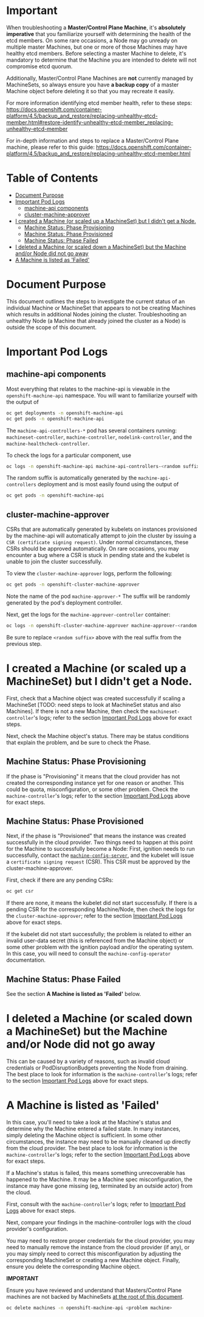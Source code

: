 # Important
When troubleshooting a **Master/Control Plane Machine**, it's **absolutely imperative** that you familiarize yourself with determining the health of the etcd members.  On some rare occasions, a Node may go unready on multiple master Machines, but one or more of those Machines may have healthy etcd members.  Before selecting a master Machine to delete, it's mandatory to determine that the Machine you are intended to delete will not compromise etcd quorum.

Additionally, Master/Control Plane Machines are
**not** currently managed by MachineSets, so always ensure you have **a backup copy** of a master Machine
object before deleting it so that you may recreate
it easily.

For more information identifying etcd member health, refer to these steps: https://docs.openshift.com/container-platform/4.5/backup_and_restore/replacing-unhealthy-etcd-member.html#restore-identify-unhealthy-etcd-member_replacing-unhealthy-etcd-member

For in-depth information and steps to replace
a Master/Control Plane machine, please refer
to this guide: https://docs.openshift.com/container-platform/4.5/backup_and_restore/replacing-unhealthy-etcd-member.html

# Table of Contents
<!-- toc -->
- [Document Purpose](#document-purpose)
- [Important Pod Logs](#important-pod-logs)
  - [machine-api components](#machine-api-components)
  - [cluster-machine-approver](#cluster-machine-approver)
- [I created a Machine (or scaled up a MachineSet) but I didn't get a Node.](#i-created-a-machine-or-scaled-up-a-machineset-but-i-didnt-get-a-node)
  - [Machine Status: Phase Provisioning](#machine-status-phase-provisioning)
  - [Machine Status: Phase Provisioned](#machine-status-phase-provisioned)
  - [Machine Status: Phase Failed](#machine-status-phase-failed)
- [I deleted a Machine (or scaled down a MachineSet) but the Machine and/or Node did not go away](#i-deleted-a-machine-or-scaled-down-a-machineset-but-the-machine-andor-node-did-not-go-away)
- [A Machine is listed as 'Failed'](#a-machine-is-listed-as-failed)
<!-- /toc -->

# Document Purpose
This document outlines the steps to investigate the current status of an individual Machine or MachineSet that appears to not be creating Machines which results in additional Nodes joining the cluster.  Troubleshooting an unhealthy Node (a Machine that already joined the cluster as a Node) is outside the scope of this document.

# Important Pod Logs
## machine-api components
Most everything that relates to the machine-api is viewable in the `openshift-machine-api` namespace.  You will want to familiarize yourself with the output of
```sh
oc get deployments -n openshift-machine-api
oc get pods -n openshift-machine-api
```

The `machine-api-controllers-*` pod has several containers running: `machineset-controller`, `machine-controller`, `nodelink-controller`, and the `machine-healthcheck-controller`.

To check the logs for a particular component, use
```sh
oc logs -n openshift-machine-api machine-api-controllers-<random suffix> -c <controller-name>
```
The random suffix is automatically generated by the `machine-api-controllers` deployment and is most easily found using the output of
```sh
oc get pods -n openshift-machine-api
```

## cluster-machine-approver
CSRs that are automatically generated by kubelets on instances provisioned by the machine-api will automatically attempt to join the cluster by issuing a `CSR (certificate signing request)`.  Under normal circumstances, these CSRs should be approved automatically.  On rare occasions, you may encounter a bug where a CSR is stuck in pending state and the kubelet is unable to join the cluster successfully.

To view the `cluster-machine-approver` logs, perform the following:

```sh
oc get pods -n openshift-cluster-machine-approver
```

Note the name of the pod `machine-approver-*` The suffix will be randomly generated by the pod's deployment controller.

Next, get the logs for the `machine-approver-controller` container:

```sh
oc logs -n openshift-cluster-machine-approver machine-approver-<random suffix> -c machine-approver-controller
```

Be sure to replace `<random suffix>` above with the real suffix from the previous step.

# I created a Machine (or scaled up a MachineSet) but I didn't get a Node.
First, check that a Machine object was created successfully if scaling a MachineSet [TODO: need steps to look at MachineSet status and also Machines].  If there is not a new Machine, then check the `machineset-controller`'s logs; refer to the section [Important Pod Logs](#important-pod-logs) above for exact steps.

Next, check the Machine object's status.  There may be status conditions that explain the problem, and be sure to check the Phase.

## Machine Status: Phase Provisioning
If the phase is "Provisioning" it means that the cloud provider has not created the corresponding instance yet for one reason or another.  This could be quota, misconfiguration, or some other problem.  Check the ```machine-controller```'s logs; refer to the section [Important Pod Logs](#important-pod-logs) above for exact steps.

## Machine Status: Phase Provisioned
Next, if the phase is "Provisioned" that means the instance was created successfully in the cloud provider.  Two things need to happen at this point for the Machine to successfully become a Node: First, ignition needs to run successfully, contact the [```machine-config-server```](https://github.com/openshift/machine-config-operator/blob/master/docs/MachineConfigServer.md), and the kubelet will issue a ```certificate signing request``` (CSR).  This CSR must be approved by the cluster-machine-approver.

First, check if there are any pending CSRs:
```sh
oc get csr
```
If there are none, it means the kubelet did not start successfully.  If there is a pending CSR for the corresponding Machine/Node, then check the logs for the `cluster-machine-approver`; refer to the section [Important Pod Logs](#important-pod-logs) above for exact steps.

If the kubelet did not start successfully; the problem is related to either an invalid user-data secret (this is referenced from the Machine object) or some other problem with the ignition payload and/or the operating system.  In this case, you will need to consult the `machine-config-operator` documentation.

## Machine Status: Phase Failed

See the section **A Machine is listed as 'Failed'**
below.

# I deleted a Machine (or scaled down a MachineSet) but the Machine and/or Node did not go away

This can be caused by a variety of reasons, such as invalid cloud credentials or PodDisruptionBudgets preventing the Node from draining.  The best place to look for information is the `machine-controller`'s logs; refer to the section [Important Pod Logs](#important-pod-logs) above for exact steps.

# A Machine is listed as 'Failed'
In this case, you'll need to take a look at the Machine's status and determine why the Machine entered a failed state.  In many instances, simply deleting the Machine object is sufficient.  In some other circumstances, the instance may need to be manually cleaned up directly from the cloud provider.  The best place to look for information is the `machine-controller`'s logs; refer to the section [Important Pod Logs](#important-pod-logs) above for exact steps.

If a Machine's status is failed, this means something unrecoverable has happened to the Machine.  It may be a Machine spec misconfiguration, the instance may have gone missing (eg, terminated by an outside actor) from the cloud.

First, consult with the `machine-controller`'s logs; refer to [Important Pod Logs](#important-pod-logs) above for exact steps.

Next, compare your findings in the machine-controller logs with the cloud provider's configuration.

You may need to restore proper credentials for the
cloud provider, you may need to manually remove the
instance from the cloud provider (if any), or you
may simply need to correct this misconfiguration by
adjusting the corresponding MachineSet or
creating a new Machine object.  Finally, ensure
you delete the corresponding Machine object.

**IMPORTANT**

Ensure you have reviewed and understand that
Masters/Control Plane machines are not backed
by MachineSets [at the root of this document](#important).

```sh
oc delete machines -n openshift-machine-api <problem machine>
```
